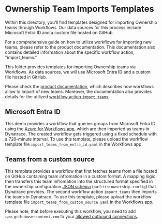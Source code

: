 # Ownership Team Imports Templates

Within this directory, you'll find templates designed for importing Ownership teams through Workflows. Our data sources for this process include Microsoft Entra ID and a custom file hosted on GitHub.

For a comprehensive guide on how to utilize workflows for importing new teams, please refer to the product documentation. This documentation also contains detailed information about the specific workflow action, "import_teams."

This folder provides templates for importing Ownership teams via Workflows.
As data sources, we will use Microsoft Entra ID and a custom file hosted in GitHub. 

Please check the [product documentation](https://docs.dynatrace.com/docs/manage/ownership/ownership-teams#import-teams), which describes how workflows allow to import of new teams. Moreover, the documentation also provides details for the utilized [workflow action `import_teams`](https://docs.dynatrace.com/docs/manage/ownership/ownership-app#import-teams).

## Microsoft Entra ID
This demo provides a workflow that queries groups from Microsoft Entra ID using the [Azure for Workflows app](https://docs.dynatrace.com/docs/platform-modules/automations/workflows/actions/microsoft-entra-id), which are then imported as teams in Dynatrace.
The created workflow gets triggered using a fixed schedule with a 720-minute interval.
To use this template, please upload the workflow template file `import_teams_from_entra_id.yaml` in the Workflows app.


## Teams from a custom source
This template provides a workflow that first fetches teams from a file hosted on GitHub containing team infromation in a custom format.
A mapping logic then transfers this team infromation into the structured format specified in the ownership configuration [JSON schema](https://docs.dynatrace.com/docs/dynatrace-api/environment-api/settings/schemas/get-schema) (`builtin:ownership.config`) that Dynatrace provides.
The second workflow action `import_teams` then imports the teams in Dynatrace.
To use this template, please upload the workflow template file `import_teams_from_custom_source.yaml` in the Workflows app.

Please note, that before executing this workflow, you need to add `raw.githubusercontent.com` to your [allowed outbound connections](https://developer.dynatrace.com/develop/functions/allow-outbound-connections/).
